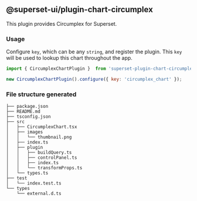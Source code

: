<!--
Licensed to the Apache Software Foundation (ASF) under one
or more contributor license agreements.  See the NOTICE file
distributed with this work for additional information
regarding copyright ownership.  The ASF licenses this file
to you under the Apache License, Version 2.0 (the
"License"); you may not use this file except in compliance
with the License.  You may obtain a copy of the License at

  http://www.apache.org/licenses/LICENSE-2.0

Unless required by applicable law or agreed to in writing,
software distributed under the License is distributed on an
"AS IS" BASIS, WITHOUT WARRANTIES OR CONDITIONS OF ANY
KIND, either express or implied.  See the License for the
specific language governing permissions and limitations
under the License.
-->

## @superset-ui/plugin-chart-circumplex

This plugin provides Circumplex for Superset.


### Usage

Configure `key`, which can be any `string`, and register the plugin. This `key` will be used to
lookup this chart throughout the app.

```js
import { CircumplexChartPlugin }  from 'superset-plugin-chart-circumplex';

new CircumplexChartPlugin().configure({ key: 'circumplex_chart' });
```

### File structure generated

```
├── package.json
├── README.md
├── tsconfig.json
├── src
│   ├── CircumplexChart.tsx
│   ├── images
│   │   └── thumbnail.png
│   ├── index.ts
│   ├── plugin
│   │   ├── buildQuery.ts
│   │   ├── controlPanel.ts
│   │   ├── index.ts
│   │   └── transformProps.ts
│   └── types.ts
├── test
│   └── index.test.ts
└── types
    └── external.d.ts
```
